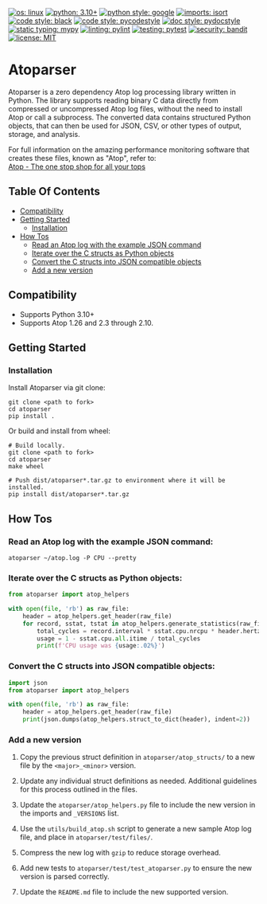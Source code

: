 
[![os: linux](https://img.shields.io/badge/os-linux-blue)](https://docs.python.org/3.10/)
[![python: 3.10+](https://img.shields.io/badge/python-3.10_|_3.11-blue)](https://devguide.python.org/versions)
[![python style: google](https://img.shields.io/badge/python%20style-google-blue)](https://google.github.io/styleguide/pyguide.html)
[![imports: isort](https://img.shields.io/badge/%20imports-isort-%231674b1?style=flat&labelColor=ef8336)](https://github.com/PyCQA/isort)
[![code style: black](https://img.shields.io/badge/code%20style-black-000000.svg)](https://github.com/psf/black)
[![code style: pycodestyle](https://img.shields.io/badge/code%20style-pycodestyle-green)](https://github.com/PyCQA/pycodestyle)
[![doc style: pydocstyle](https://img.shields.io/badge/doc%20style-pydocstyle-green)](https://github.com/PyCQA/pydocstyle)
[![static typing: mypy](https://img.shields.io/badge/static_typing-mypy-green)](https://github.com/python/mypy)
[![linting: pylint](https://img.shields.io/badge/linting-pylint-yellowgreen)](https://github.com/PyCQA/pylint)
[![testing: pytest](https://img.shields.io/badge/testing-pytest-yellowgreen)](https://github.com/pytest-dev/pytest)
[![security: bandit](https://img.shields.io/badge/security-bandit-black)](https://github.com/PyCQA/bandit)
[![license: MIT](https://img.shields.io/badge/license-MIT-lightgrey)](LICENSE)


# Atoparser

Atoparser is a zero dependency Atop log processing library written in Python. The library supports reading binary C data
directly from compressed or uncompressed Atop log files, without the need to install Atop or call a subprocess.
The converted data contains structured Python objects, that can then be used for JSON, CSV, or other types of output,
storage, and analysis.

For full information on the amazing performance monitoring software that creates these files, known as "Atop", refer to:  
[Atop - The one stop shop for all your tops](https://www.atoptool.nl/)


## Table Of Contents

  * [Compatibility](#compatibility)
  * [Getting Started](#getting-started)
    * [Installation](#installation)
  * [How Tos](#how-tos)
    * [Read an Atop log with the example JSON command](#read-an-atop-log-with-the-example-json-command)
    * [Iterate over the C structs as Python objects](#iterate-over-the-c-structs-as-python-objects)
    * [Convert the C structs into JSON compatible objects](#convert-the-c-structs-into-json-compatible-objects)
    * [Add a new version](#add-a-new-version)


## Compatibility

- Supports Python 3.10+
- Supports Atop 1.26 and 2.3 through 2.10.


## Getting Started

### Installation

Install Atoparser via git clone:
```shell
git clone <path to fork>
cd atoparser
pip install .
```

Or build and install from wheel:
```shell
# Build locally.
git clone <path to fork>
cd atoparser
make wheel

# Push dist/atoparser*.tar.gz to environment where it will be installed.
pip install dist/atoparser*.tar.gz
```


## How Tos

### Read an Atop log with the example JSON command:
```shell
atoparser ~/atop.log -P CPU --pretty
```

### Iterate over the C structs as Python objects:  
```python
from atoparser import atop_helpers

with open(file, 'rb') as raw_file:
    header = atop_helpers.get_header(raw_file)
    for record, sstat, tstat in atop_helpers.generate_statistics(raw_file, header):
        total_cycles = record.interval * sstat.cpu.nrcpu * header.hertz
        usage = 1 - sstat.cpu.all.itime / total_cycles
        print(f'CPU usage was {usage:.02%}')
```

### Convert the C structs into JSON compatible objects:  
```python
import json
from atoparser import atop_helpers

with open(file, 'rb') as raw_file:
    header = atop_helpers.get_header(raw_file)
    print(json.dumps(atop_helpers.struct_to_dict(header), indent=2))
```


### Add a new version

1. Copy the previous struct definition in `atoparser/atop_structs/` to a new file by the `<major>_<minor>` version.

1. Update any individual struct definitions as needed. Additional guidelines for this process outlined in the files.

1. Update the `atoparser/atop_helpers.py` file to include the new version in the imports and `_VERSIONS` list.

1. Use the `utils/build_atop.sh` script to generate a new sample Atop log file, and place in `atoparser/test/files/`.

1. Compress the new log with `gzip` to reduce storage overhead.

1. Add new tests to `atoparser/test/test_atoparser.py` to ensure the new version is parsed correctly.

1. Update the `README.md` file to include the new supported version.
